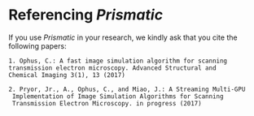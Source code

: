# Referencing *Prismatic*
If you use *Prismatic* in your research, we kindly ask that you cite the following papers:

	1. Ophus, C.: A fast image simulation algorithm for scanning
	transmission electron microscopy. Advanced Structural and
	Chemical Imaging 3(1), 13 (2017)
	
	2. Pryor, Jr., A., Ophus, C., and Miao, J.: A Streaming Multi-GPU
	 Implementation of Image Simulation Algorithms for Scanning
	 Transmission Electron Microscopy. in progress (2017)
	
